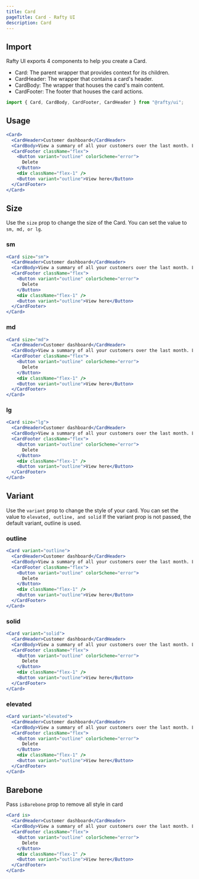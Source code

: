 ```yaml
---
title: Card
pageTitle: Card - Rafty UI
description: Card
---
```


## Import

Rafty UI exports 4 components to help you create a Card.

- Card: The parent wrapper that provides context for its children.
- CardHeader: The wrapper that contains a card's header.
- CardBody: The wrapper that houses the card's main content.
- CardFooter: The footer that houses the card actions.

```jsx
import { Card, CardBody, CardFooter, CardHeader } from "@rafty/ui";
```

## Usage

```jsx
<Card>
  <CardHeader>Customer dashboard</CardHeader>
  <CardBody>View a summary of all your customers over the last month. Lorem, ipsum dolor sit amet consectetur adipisicing elit. Nesciunt, nam? Lorem ipsum dolor sit, amet consectetur adipisicing elit. Officia, eveniet culpa minima ipsa rem in mollitia inventore laboriosam necessitatibus itaque.</CardBody>
  <CardFooter className="flex">
    <Button variant="outline" colorScheme="error">
      Delete
    </Button>
    <div className="flex-1" />
    <Button variant="outline">View here</Button>
  </CardFooter>
</Card>
```

## Size

Use the `size` prop to change the size of the Card. You can set the value to `sm, md, or lg`.

### sm

```jsx
<Card size="sm">
  <CardHeader>Customer dashboard</CardHeader>
  <CardBody>View a summary of all your customers over the last month. Lorem, ipsum dolor sit amet consectetur adipisicing elit. Nesciunt, nam? Lorem ipsum dolor sit, amet consectetur adipisicing elit. Officia, eveniet culpa minima ipsa rem in mollitia inventore laboriosam necessitatibus itaque.</CardBody>
  <CardFooter className="flex">
    <Button variant="outline" colorScheme="error">
      Delete
    </Button>
    <div className="flex-1" />
    <Button variant="outline">View here</Button>
  </CardFooter>
</Card>
```

### md

```jsx
<Card size="md">
  <CardHeader>Customer dashboard</CardHeader>
  <CardBody>View a summary of all your customers over the last month. Lorem, ipsum dolor sit amet consectetur adipisicing elit. Nesciunt, nam? Lorem ipsum dolor sit, amet consectetur adipisicing elit. Officia, eveniet culpa minima ipsa rem in mollitia inventore laboriosam necessitatibus itaque.</CardBody>
  <CardFooter className="flex">
    <Button variant="outline" colorScheme="error">
      Delete
    </Button>
    <div className="flex-1" />
    <Button variant="outline">View here</Button>
  </CardFooter>
</Card>
```

### lg

```jsx
<Card size="lg">
  <CardHeader>Customer dashboard</CardHeader>
  <CardBody>View a summary of all your customers over the last month. Lorem, ipsum dolor sit amet consectetur adipisicing elit. Nesciunt, nam? Lorem ipsum dolor sit, amet consectetur adipisicing elit. Officia, eveniet culpa minima ipsa rem in mollitia inventore laboriosam necessitatibus itaque.</CardBody>
  <CardFooter className="flex">
    <Button variant="outline" colorScheme="error">
      Delete
    </Button>
    <div className="flex-1" />
    <Button variant="outline">View here</Button>
  </CardFooter>
</Card>
```

## Variant

Use the `variant` prop to change the style of your card. You can set the value to `elevated, outline, and solid` If the variant prop is not passed, the default variant, outline is used.

### outline

```jsx
<Card variant="outline">
  <CardHeader>Customer dashboard</CardHeader>
  <CardBody>View a summary of all your customers over the last month. Lorem, ipsum dolor sit amet consectetur adipisicing elit. Nesciunt, nam? Lorem ipsum dolor sit, amet consectetur adipisicing elit. Officia, eveniet culpa minima ipsa rem in mollitia inventore laboriosam necessitatibus itaque.</CardBody>
  <CardFooter className="flex">
    <Button variant="outline" colorScheme="error">
      Delete
    </Button>
    <div className="flex-1" />
    <Button variant="outline">View here</Button>
  </CardFooter>
</Card>
```

### solid

```jsx
<Card variant="solid">
  <CardHeader>Customer dashboard</CardHeader>
  <CardBody>View a summary of all your customers over the last month. Lorem, ipsum dolor sit amet consectetur adipisicing elit. Nesciunt, nam? Lorem ipsum dolor sit, amet consectetur adipisicing elit. Officia, eveniet culpa minima ipsa rem in mollitia inventore laboriosam necessitatibus itaque.</CardBody>
  <CardFooter className="flex">
    <Button variant="outline" colorScheme="error">
      Delete
    </Button>
    <div className="flex-1" />
    <Button variant="outline">View here</Button>
  </CardFooter>
</Card>
```

### elevated

```jsx
<Card variant="elevated">
  <CardHeader>Customer dashboard</CardHeader>
  <CardBody>View a summary of all your customers over the last month. Lorem, ipsum dolor sit amet consectetur adipisicing elit. Nesciunt, nam? Lorem ipsum dolor sit, amet consectetur adipisicing elit. Officia, eveniet culpa minima ipsa rem in mollitia inventore laboriosam necessitatibus itaque.</CardBody>
  <CardFooter className="flex">
    <Button variant="outline" colorScheme="error">
      Delete
    </Button>
    <div className="flex-1" />
    <Button variant="outline">View here</Button>
  </CardFooter>
</Card>
```

## Barebone

Pass `isBarebone` prop to remove all style in card

```jsx
<Card is>
  <CardHeader>Customer dashboard</CardHeader>
  <CardBody>View a summary of all your customers over the last month. Lorem, ipsum dolor sit amet consectetur adipisicing elit. Nesciunt, nam? Lorem ipsum dolor sit, amet consectetur adipisicing elit. Officia, eveniet culpa minima ipsa rem in mollitia inventore laboriosam necessitatibus itaque.</CardBody>
  <CardFooter className="flex">
    <Button variant="outline" colorScheme="error">
      Delete
    </Button>
    <div className="flex-1" />
    <Button variant="outline">View here</Button>
  </CardFooter>
</Card>
```
